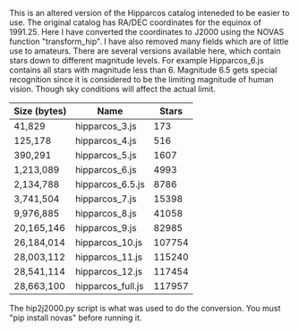 This is an altered version of the Hipparcos catalog inteneded to be easier to use.  The original catalog has RA/DEC coordinates
for the equinox of 1991.25.  Here I have converted the coordinates to J2000 using the NOVAS function "transform_hip".  I have
also removed many fields which are of little use to amateurs.  There are several versions available here, which contain
stars down to different magnitude levels.  For example Hipparcos_6.js contains all stars with magnitude less than 6.  Magnitude
6.5 gets special recognition since it is considered to be the limiting magnitude of human vision.  Though sky conditions
will affect the actual limit.

|Size (bytes)|Name|Stars|
|----|----|-----|
|    41,829 |hipparcos_3.js    |173   |
|   125,178 |hipparcos_4.js    |516   |
|   390,291 |hipparcos_5.js    |1607  |
| 1,213,089 |hipparcos_6.js    |4993  |
| 2,134,788 |hipparcos_6.5.js  |8786  |
| 3,741,504 |hipparcos_7.js    |15398 |
| 9,976,885 |hipparcos_8.js    |41058 |
|20,165,146 |hipparcos_9.js    |82985 |
|26,184,014 |hipparcos_10.js   |107754|
|28,003,112 |hipparcos_11.js   |115240|
|28,541,114 |hipparcos_12.js   |117454|
|28,663,100 |hipparcos_full.js |117957|


The hip2j2000.py script is what was used to do the conversion.  You must "pip install novas" before running it.
